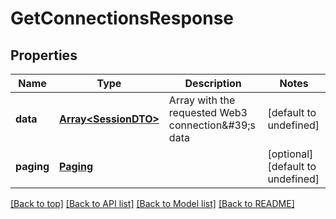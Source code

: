 # GetConnectionsResponse

## Properties

|Name | Type | Description | Notes|
|------------ | ------------- | ------------- | -------------|
|**data** | [**Array&lt;SessionDTO&gt;**](SessionDTO.md) | Array with the requested Web3 connection\&#39;s data | [default to undefined]|
|**paging** | [**Paging**](Paging.md) |  | [optional] [default to undefined]|




[[Back to top]](#) [[Back to API list]](../../README.md#documentation-for-api-endpoints) [[Back to Model list]](../../README.md#documentation-for-models) [[Back to README]](../../README.md)
